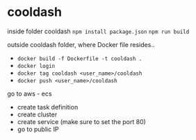 # cooldash

inside folder cooldash 
`npm install package.json`
`npm run build`

outside cooldash folder, where Docker file resides.. 
- `docker build -f Dockerfile -t cooldash .`
- `docker login`
- `docker tag cooldash <user_name>/cooldash`
- `docker push <user_name>/cooldash`

go to aws - ecs 
- create task definition 
- create cluster 
- create service (make sure to set the port 80)
- go to public IP

